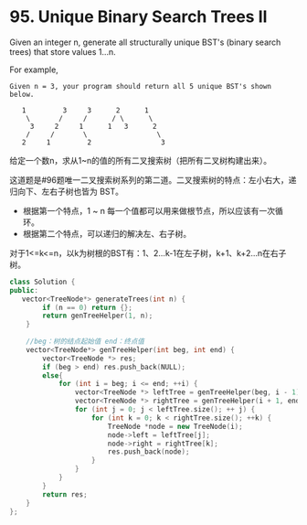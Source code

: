 # 95. Unique Binary Search Trees II

Given an integer n, generate all structurally unique BST's (binary search trees) that store values 1...n.

For example,
```
Given n = 3, your program should return all 5 unique BST's shown below.

   1         3     3      2      1
    \       /     /      / \      \
     3     2     1      1   3      2
    /     /       \                 \
   2     1         2                 3
```

给定一个数n，求从1~n的值的所有二叉搜索树（把所有二叉树构建出来）。

这道题是#96题唯一二叉搜索树系列的第二道。二叉搜索树的特点：左小右大，递归向下、左右子树也皆为 BST。
- 根据第一个特点，1 ~ n 每一个值都可以用来做根节点，所以应该有一次循环。
- 根据第二个特点，可以递归的解决左、右子树。

对于1<=k<=n，以k为树根的BST有：1、2...k-1在左子树，k+1、k+2...n在右子树。

```cpp
class Solution {
public:
   vector<TreeNode*> generateTrees(int n) {
        if (n == 0) return {};
        return genTreeHelper(1, n);
    }
    
    //beg：树的结点起始值 end：终点值
    vector<TreeNode*> genTreeHelper(int beg, int end) {
        vector<TreeNode *> res;
        if (beg > end) res.push_back(NULL);
        else{
            for (int i = beg; i <= end; ++i) {
                vector<TreeNode *> leftTree = genTreeHelper(beg, i - 1);
                vector<TreeNode *> rightTree = genTreeHelper(i + 1, end);
                for (int j = 0; j < leftTree.size(); ++ j) {
                    for (int k = 0; k < rightTree.size(); ++k) {
                        TreeNode *node = new TreeNode(i);
                        node->left = leftTree[j];
                        node->right = rightTree[k];
                        res.push_back(node);
                    }
                }
            }
        }
        return res;
    }
};
```
